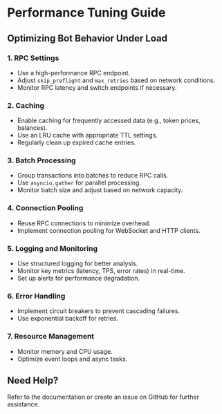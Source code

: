 # Performance Tuning Guide

## Optimizing Bot Behavior Under Load

### 1. **RPC Settings**
- Use a high-performance RPC endpoint.
- Adjust `skip_preflight` and `max_retries` based on network conditions.
- Monitor RPC latency and switch endpoints if necessary.

### 2. **Caching**
- Enable caching for frequently accessed data (e.g., token prices, balances).
- Use an LRU cache with appropriate TTL settings.
- Regularly clean up expired cache entries.

### 3. **Batch Processing**
- Group transactions into batches to reduce RPC calls.
- Use `asyncio.gather` for parallel processing.
- Monitor batch size and adjust based on network capacity.

### 4. **Connection Pooling**
- Reuse RPC connections to minimize overhead.
- Implement connection pooling for WebSocket and HTTP clients.

### 5. **Logging and Monitoring**
- Use structured logging for better analysis.
- Monitor key metrics (latency, TPS, error rates) in real-time.
- Set up alerts for performance degradation.

### 6. **Error Handling**
- Implement circuit breakers to prevent cascading failures.
- Use exponential backoff for retries.

### 7. **Resource Management**
- Monitor memory and CPU usage.
- Optimize event loops and async tasks.

## Need Help?
Refer to the documentation or create an issue on GitHub for further assistance. 